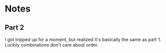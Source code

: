 # Notes

## Part 2

I got tripped up for a moment, but realized it's basically the same as part 1. Luckily combinations don't care about order.
